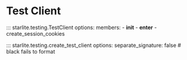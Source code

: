 # Test Client

::: starlite.testing.TestClient
    options:
        members:
            - __init__
            - __enter__
            - create_session_cookies

::: starlite.testing.create_test_client
    options:
        separate_signature: false  # black fails to format

